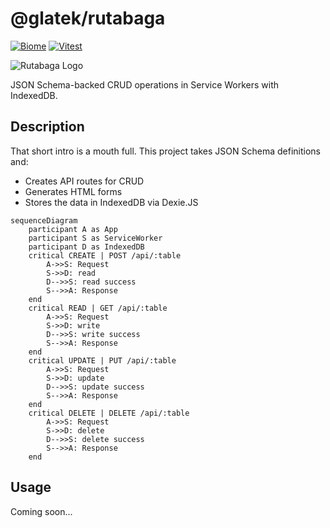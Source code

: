 # @glatek/rutabaga

[![Biome](https://github.com/Glatek/rutabaga/actions/workflows/biome.yml/badge.svg)](https://github.com/Glatek/rutabaga/actions/workflows/biome.yml)
[![Vitest](https://github.com/Glatek/rutabaga/actions/workflows/vitest.yml/badge.svg)](https://github.com/Glatek/rutabaga/actions/workflows/vitest.yml)

![Rutabaga Logo](https://i.imgur.com/0eOAq3T.png)

JSON Schema-backed CRUD operations in Service Workers with IndexedDB.

## Description

That short intro is a mouth full. This project takes JSON Schema definitions and:

- Creates API routes for CRUD
- Generates HTML forms
- Stores the data in IndexedDB via Dexie.JS

```mermaid
sequenceDiagram
    participant A as App
    participant S as ServiceWorker
    participant D as IndexedDB
    critical CREATE | POST /api/:table
        A->>S: Request
        S->>D: read
        D-->>S: read success
        S-->>A: Response
    end
    critical READ | GET /api/:table
        A->>S: Request
        S->>D: write
        D-->>S: write success
        S-->>A: Response
    end
    critical UPDATE | PUT /api/:table
        A->>S: Request
        S->>D: update
        D-->>S: update success
        S-->>A: Response
    end
    critical DELETE | DELETE /api/:table
        A->>S: Request
        S->>D: delete
        D-->>S: delete success
        S-->>A: Response
    end
```

## Usage

Coming soon...
